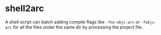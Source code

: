 shell2arc
=========

A shell script can batch adding compile flags like `-fno-objc-arc` or `-fobjc-arc` for all the files under the same dir by processing the project file.
